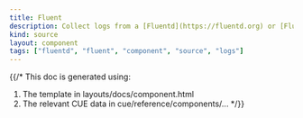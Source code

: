 ```yaml
---
title: Fluent
description: Collect logs from a [Fluentd](https://fluentd.org) or [Fluent Bit](https://fluentbit.io) agent
kind: source
layout: component
tags: ["fluentd", "fluent", "component", "source", "logs"]
---
```


{{/*
This doc is generated using:

1. The template in layouts/docs/component.html
2. The relevant CUE data in cue/reference/components/...
*/}}
